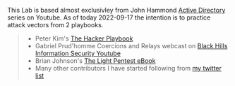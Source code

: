 This Lab is based almost exclusivley from John Hammond [Active Directory](https://www.youtube.com/watch?v=pKtDQtsubio&list=PL1H1sBF1VAKVoU6Q2u7BBGPsnkn-rajlp) series on Youtube. As of today 2022-09-17 the intention is to practice attack vectors from 2 playbooks.

>- Peter Kim's [The Hacker Playbook](https://www.amazon.com/Hacker-Playbook-Practical-Penetration-Testing/dp/1980901759)
>- Gabriel Prud'homme  Coercions and Relays webcast on [Black Hills Information Security Youtube](https://www.youtube.com/watch?v=b0lLxLJKaRs)
>- Brian Johnson's [The Light Pentest eBook](https://training.7minsec.com/p/lpebook)
>- Many other contributors I have started following from [my twitter list](https://twitter.com/i/lists/1570838875072765953)


